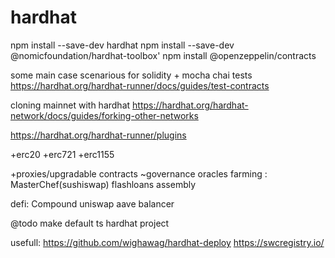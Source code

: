 # hardhat

npm install --save-dev hardhat
npm install --save-dev @nomicfoundation/hardhat-toolbox'
npm install @openzeppelin/contracts


some main case scenarious for solidity + mocha chai tests
https://hardhat.org/hardhat-runner/docs/guides/test-contracts

cloning mainnet with hardhat
https://hardhat.org/hardhat-network/docs/guides/forking-other-networks

https://hardhat.org/hardhat-runner/plugins


+erc20
+erc721
+erc1155

+proxies/upgradable contracts
~governance
oracles
farming : MasterChef(sushiswap)
flashloans
assembly


defi:
    Compound
    uniswap
    aave
    balancer


@todo make default ts hardhat project

usefull:
https://github.com/wighawag/hardhat-deploy
https://swcregistry.io/